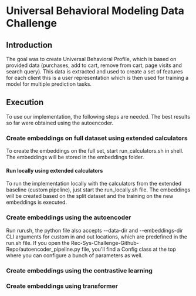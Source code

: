 # Universal Behavioral Modeling Data Challenge

## Introduction
The goal was to create Universal Behavioral Profile, which is based on provided data (purchases, add to cart, remove from cart, page visits and search query). This data is extracted and used to create a set of features for each client this is a user representation which is then used for training a model for multiple prediction tasks.

## Execution
To use our implementation, the following steps are needed. The best results so far were obtained using the autoencoder.

### Create embeddings on full dataset using extended calculators
To create the embeddings on the full set, start run_calculators.sh in shell. The embeddings will be stored in the embeddings folder.

#### Run locally using extended calculators
To run the implementation locally with the calculators from the extended baseline (custom pipeline), just start the run_locally.sh file. The embeddings will be created based on the split dataset and the training on the new embeddings is executed.

### Create embeddings using the autoencoder
Run run.sh, the python file also accepts --data-dir and --embeddings-dir CLI arguments for custom in and out locations, which are predefined in the run.sh file.
If you open the Rec-Sys-Challenge-Github-Repo/autoencoder_pipeline.py file, you'll find a Config class at the top where you can configure a bunch of parameters as well.

### Create embeddings using the contrastive learning

### Create embeddings using transformer
